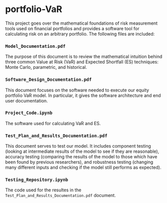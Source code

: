 # portfolio-VaR
This project goes over the mathematical foundations of risk measurement tools used on financial portfolios and provides a software tool for calculating risk on an arbitrary portfolio. The following files are included:

### <code>Model_Documentation.pdf</code>
The purpose of this document is to review the mathematical intuition behind three common Value at Risk (VaR) and Expected Shortfall (ES) techniques: Monte Carlo, parametric, and historical.

### <code>Software_Design_Documentation.pdf</code>
This document focuses on the software needed to execute our equity portfolio VaR model. In particular, it gives the software architecture and end user documentation.

### <code>Project_Code.ipynb</code>
The software used for calculating VaR and ES.

### <code>Test_Plan_and_Results_Documentation.pdf</code>
This document serves to test our model. It includes component testing (looking at intermediate results of the model to see if they are reasonable), accuracy testing (comparing the results of the model to those which have been found by previous researchers), and robustness testing (changing many different inputs and checking if the model still performs as expected).

### <code>Testing_Repository.ipynb</code>
The code used for the resultes in the <code>Test_Plan_and_Results_Documentation.pdf</code> document.

